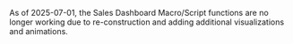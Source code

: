 As of 2025-07-01, the Sales Dashboard Macro/Script functions are no longer working due to re-construction and adding additional visualizations and animations.
